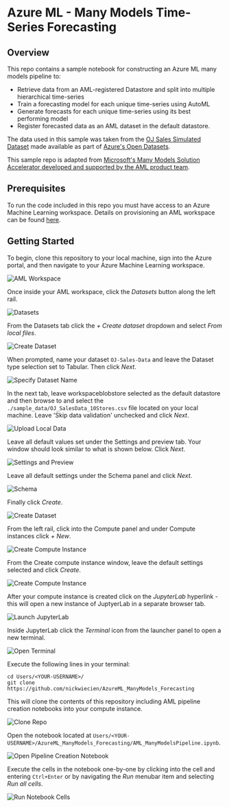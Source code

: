 # Azure ML - Many Models Time-Series Forecasting

## Overview

This repo contains a sample notebook for constructing an Azure ML many models pipeline to:
* Retrieve data from an AML-registered Datastore and split into multiple  hierarchical time-series
* Train a forecasting model for each unique time-series using AutoML
* Generate forecasts for each unique time-series using its best performing model
* Register forecasted data as an AML dataset in the default datastore.

The data used in this sample was taken from the [OJ Sales Simulated Dataset](https://docs.microsoft.com/en-us/azure/open-datasets/dataset-oj-sales-simulated?tabs=azureml-opendatasets) made available as part of [Azure's Open Datasets](https://docs.microsoft.com/en-us/azure/open-datasets/overview-what-are-open-datasets).

This sample repo is adapted from [Microsoft's Many Models Solution Accelerator developed and supported by the AML product team](https://github.com/microsoft/solution-accelerator-many-models).

## Prerequisites

To run the code included in this repo you must have access to an Azure Machine Learning workspace. Details on provisioning an AML workspace can be found [here](https://docs.microsoft.com/en-us/azure/machine-learning/quickstart-create-resources).

## Getting Started

To begin, clone this repository to your local machine, sign into the Azure portal, and then navigate to your Azure Machine Learning workspace.

![AML Workspace](img/01.png?raw=true "AML Workspace")

Once inside your AML workspace, click the <i>Datasets</i> button along the left rail.

![Datasets](img/02.png?raw=true "Datasets")

From the Datasets tab click the <i>+ Create dataset</i> dropdown and select <i>From local files</i>.

![Create Dataset](img/03.png?raw=true "Create Dataset")

When prompted, name your dataset `OJ-Sales-Data` and leave the Dataset type selection set to Tabular. Then click <i>Next</i>.

![Specify Dataset Name](img/04.png?raw=true "Specify Dataset Name")

In the next tab, leave workspaceblobstore selected as the default datastore and then browse to and select the `./sample_data/OJ_SalesData_10Stores.csv` file located on your local machine. Leave 'Skip data validation' unchecked and click <i>Next</i>.

![Upload Local Data](img/05.png?raw=true "Upload Local Data")

Leave all default values set under the Settings and preview tab. Your window should look similar to what is shown below. Click <i>Next</i>.

![Settings and Preview](img/06.png?raw=true "Settings and Preview")

Leave all default settings under the Schema panel and click <i>Next</i>.

![Schema](img/07.png?raw=true "Schema")

Finally click <i>Create</i>.

![Create Dataset](img/08.png?raw=true "Create Dataset")

From the left rail, click into the Compute panel and under Compute instances click <i>+ New</i>.

![Create Compute Instance](img/09.png?raw=true "Create Compute Instance")

From the Create compute instance window, leave the default settings selected and click <i>Create</i>.

![Create Compute Instance](img/10.png?raw=true "Create Compute Instance")

After your compute instance is created click on the <i>JupyterLab</i> hyperlink - this will open a new instance of JuptyerLab in a separate browser tab.

![Launch JupyterLab](img/11.png?raw=true "Launch JupyterLab")

Inside JupyterLab click the <i>Terminal</i> icon from the launcher panel to open a new terminal.

![Open Terminal](img/12.png?raw=true "Open Terminal")

Execute the following lines in your terminal:
```
cd Users/<YOUR-USERNAME>/
git clone https://github.com/nickwiecien/AzureML_ManyModels_Forecasting
```
This will clone the contents of this repository including AML pipeline creation notebooks into your compute instance.

![Clone Repo](img/13.png?raw=true "Clone Repo")

Open the notebook located at `Users/<YOUR-USERNAME>/AzureML_ManyModels_Forecasting/AML_ManyModelsPipeline.ipynb`. 

![Open Pipeline Creation Notebook](img/14.png?raw=true "Open Pipeline Creation Notebook")

Execute the cells in the notebook one-by-one by clicking into the cell and entering `Ctrl+Enter` or by navigating the <i>Run</i> menubar item and selecting <i>Run all cells</i>.

![Run Notebook Cells](img/15.png?raw=true "Run Notebook Cells")
